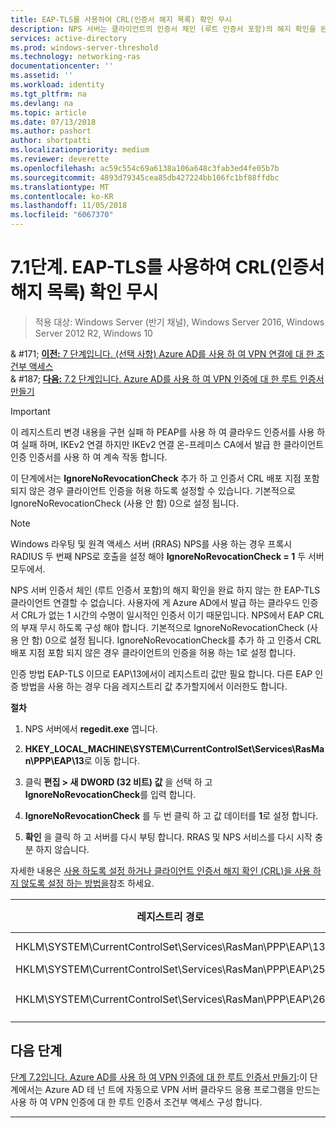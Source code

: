 ```yaml
---
title: EAP-TLS를 사용하여 CRL(인증서 해지 목록) 확인 무시
description: NPS 서버는 클라이언트의 인증서 체인 (루트 인증서 포함)의 해지 확인을 완료 하 고 인증서 해지 된 확인 하지 않는 한 EAP-TLS 클라이언트 연결할 수 없습니다.
services: active-directory
ms.prod: windows-server-threshold
ms.technology: networking-ras
documentationcenter: ''
ms.assetid: ''
ms.workload: identity
ms.tgt_pltfrm: na
ms.devlang: na
ms.topic: article
ms.date: 07/13/2018
ms.author: pashort
author: shortpatti
ms.localizationpriority: medium
ms.reviewer: deverette
ms.openlocfilehash: ac59c554c69a6138a106a648c3fab3ed4fe05b7b
ms.sourcegitcommit: 4893d79345cea85db427224bb106fc1bf88ffdbc
ms.translationtype: MT
ms.contentlocale: ko-KR
ms.lasthandoff: 11/05/2018
ms.locfileid: "6067370"
---
```

# 7.1단계. EAP-TLS를 사용하여 CRL(인증서 해지 목록) 확인 무시

>적용 대상: Windows Server (반기 채널), Windows Server 2016, Windows Server 2012 R2, Windows 10

& #171;  [ **이전:** 7 단계입니다. (선택 사항) Azure AD를 사용 하 여 VPN 연결에 대 한 조건부 액세스](ad-ca-vpn-connectivity-windows10.md)<br>
& #187; [ **다음:** 7.2 단계입니다. Azure AD를 사용 하 여 VPN 인증에 대 한 루트 인증서 만들기](vpn-create-root-cert-for-vpn-auth-azure-ad.md)

>[!IMPORTANT]
>이 레지스트리 변경 내용을 구현 실패 하 PEAP를 사용 하 여 클라우드 인증서를 사용 하 여 실패 하며, IKEv2 연결 하지만 IKEv2 연결 온-프레미스 CA에서 발급 한 클라이언트 인증 인증서를 사용 하 여 계속 작동 합니다.

이 단계에서는 **IgnoreNoRevocationCheck** 추가 하 고 인증서 CRL 배포 지점 포함 되지 않은 경우 클라이언트 인증을 허용 하도록 설정할 수 있습니다. 기본적으로 IgnoreNoRevocationCheck (사용 안 함) 0으로 설정 됩니다.

>[!NOTE]
>Windows 라우팅 및 원격 액세스 서버 (RRAS) NPS를 사용 하는 경우 프록시 RADIUS 두 번째 NPS로 호출을 설정 해야 **IgnoreNoRevocationCheck = 1** 두 서버 모두에서.

NPS 서버 인증서 체인 (루트 인증서 포함)의 해지 확인을 완료 하지 않는 한 EAP-TLS 클라이언트 연결할 수 없습니다. 사용자에 게 Azure AD에서 발급 하는 클라우드 인증서 CRL가 없는 1 시간의 수명이 일시적인 인증서 이기 때문입니다. NPS에서 EAP CRL의 부재 무시 하도록 구성 해야 합니다. 기본적으로 IgnoreNoRevocationCheck (사용 안 함) 0으로 설정 됩니다. IgnoreNoRevocationCheck를 추가 하 고 인증서 CRL 배포 지점 포함 되지 않은 경우 클라이언트의 인증을 허용 하는 1로 설정 합니다. 

인증 방법 EAP-TLS 이므로 EAP\13에서이 레지스트리 값만 필요 합니다. 다른 EAP 인증 방법을 사용 하는 경우 다음 레지스트리 값 추가할지에서 이러한도 합니다. 

**절차**

1. NPS 서버에서 **regedit.exe** 엽니다.

2. **HKEY_LOCAL_MACHINE\SYSTEM\CurrentControlSet\Services\RasMan\PPP\EAP\13**로 이동 합니다.

3. 클릭 **편집 > 새** **DWORD (32 비트) 값** 을 선택 하 고 **IgnoreNoRevocationCheck**를 입력 합니다.

4. **IgnoreNoRevocationCheck** 를 두 번 클릭 하 고 값 데이터를 **1**로 설정 합니다.

5. **확인** 을 클릭 하 고 서버를 다시 부팅 합니다. RRAS 및 NPS 서비스를 다시 시작 충분 하지 않습니다.

자세한 내용은 [사용 하도록 설정 하거나 클라이언트 인증서 해지 확인 (CRL)을 사용 하지 않도록 설정 하는 방법을](https://technet.microsoft.com/library/bb680540.aspx)참조 하세요.


|레지스트리 경로  |EAP 확장  |
|---------|---------|
|HKLM\SYSTEM\CurrentControlSet\Services\RasMan\PPP\EAP\13     |EAP-TLS         |
|HKLM\SYSTEM\CurrentControlSet\Services\RasMan\PPP\EAP\25     |PEAP         |
|HKLM\SYSTEM\CurrentControlSet\Services\RasMan\PPP\EAP\26     |EAP 있을 v2         |

## 다음 단계

[단계 7.2입니다. Azure AD를 사용 하 여 VPN 인증에 대 한 루트 인증서 만들기](vpn-create-root-cert-for-vpn-auth-azure-ad.md):이 단계에서는 Azure AD 테 넌 트에 자동으로 VPN 서버 클라우드 응용 프로그램을 만드는 사용 하 여 VPN 인증에 대 한 루트 인증서 조건부 액세스 구성 합니다. 

---